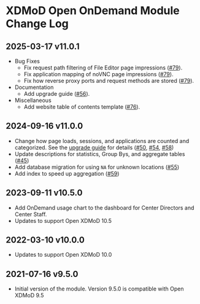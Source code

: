 XDMoD Open OnDemand Module Change Log
=====================

## 2025-03-17 v11.0.1

- Bug Fixes
    - Fix request path filtering of File Editor page impressions
      ([\#79](https://github.com/ubccr/xdmod-ondemand/pull/79)).
    - Fix application mapping of noVNC page impressions
      ([\#79](https://github.com/ubccr/xdmod-ondemand/pull/79)).
    - Fix how reverse proxy ports and request methods are stored
      ([\#79](https://github.com/ubccr/xdmod-ondemand/pull/79)).
- Documentation
    - Add upgrade guide
      ([\#56](https://github.com/ubccr/xdmod-ondemand/pull/56)).
- Miscellaneous
    - Add website table of contents template
      ([\#76](https://github.com/ubccr/xdmod-ondemand/pull/76)).

## 2024-09-16 v11.0.0

- Change how page loads, sessions, and applications are counted and
  categorized. See the
  [upgrade guide](https://ondemand.xdmod.org/11.0/upgrade.html) for details
  ([\#50](https://github.com/ubccr/xdmod-ondemand/pull/50), [\#54](https://github.com/ubccr/xdmod-ondemand/pull/54), [\#58](https://github.com/ubccr/xdmod-ondemand/pull/58))
- Update descriptions for statistics, Group Bys, and aggregate tables ([\#45](https://github.com/ubccr/xdmod-ondemand/pull/45))
- Add database migration for using `NA` for unknown locations ([\#55](https://github.com/ubccr/xdmod-ondemand/pull/55))
- Add index to speed up aggregation ([\#59](https://github.com/ubccr/xdmod-ondemand/pull/59))

## 2023-09-11 v10.5.0

- Add OnDemand usage chart to the dashboard for Center Directors and Center Staff.
- Updates to support Open XDMoD 10.5

## 2022-03-10 v10.0.0

- Updates to support Open XDMoD 10.0

## 2021-07-16 v9.5.0

- Initial version of the module. Version 9.5.0 is compatible with Open XDMoD 9.5
